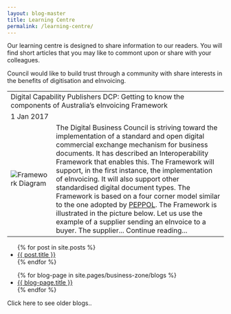 ```yaml
---
layout: blog-master
title: Learning Centre
permalink: /learning-centre/
---
```


Our learning centre is designed to share information to our readers.  You will find short articles that you may like to commont upon or share with your colleagues.

Council would like to build trust through a community with share interests in the benefits of digitisation and eInvoicing.

<table>
<tr>
<td colspan="2">Digital Capability Publishers DCP: Getting to know the components of Australia’s eInvoicing Framework </td>
</tr>
<tr>
<td colspan="2">1 Jan 2017</td>
</tr>
<tr>
<td>
<img src="https://digital-business-council.github.io/images/blogs/Framework.jpg" alt="Framework Diagram" />
</td>
<td>
The Digital Business Council is striving toward the implementation of a standard and open digital commercial exchange mechanism for business documents. It has described an Interoperability Framework that enables this. The Framework will support, in the first instance, the implementation of eInvoicing. It will also support other standardised digital document types.
The Framework is based on a four corner model similar to the one adopted by <a href="http://peppol.eu">PEPPOL</a>. The Framework is illustrated in the picture below. Let us use the example of a supplier sending an eInvoice to a buyer. The supplier... 
Continue reading...
</td>
</tr>
</table>

<ul>
  {% for post in site.posts %}
    <li>
      <a href="{{ post.url }}">{{ post.title }}</a>
    </li>
  {% endfor %}
</ul>
<ul>
  {% for blog-page in site.pages/business-zone/blogs %}
    <li>
      <a href="{{ blog-page.url }}">{{ blog-page.title }}</a>
    </li>
  {% endfor %}
</ul>

Click here to see older blogs..
